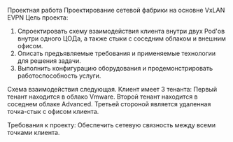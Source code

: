 Проектная работа
Проектирование сетевой фабрики на основне VxLAN EVPN
Цель проекта:

1. Спроектировать схему взаимодействия клиента внутри двух Pod'ов внутри одного ЦОДа, а также стыки с соседним облаком и внешним офисом.
2. Описать предъявляемые требования и применяемые технологии для решения задачи.
3. Выполнить конфигурацию оборудования и продемонстрировать работоспособность услуги.

Схема взаимодействия следующая.
Клиент имеет 3 тенанта:
Первый тенант находится в облако Vmware.
Второй тенант находится в соседнем облаке Advanced.
Третьей стороной является удаленная точка-стык с офисом клиента.

Требования к проекту:
Обеспечить сетевую связность между всеми точками клиента.

